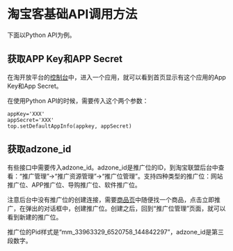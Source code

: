 <!-- toc -->
# 淘宝客基础API调用方法

下面以Python API为例。

## 获取APP Key和APP Secret

在淘开放平台的[控制台](http://console.open.taobao.com)中，进入一个应用，就可以看到首页显示有这个应用的App Key和App Secret。

在使用Python API的时候，需要传入这个两个参数：

```
appKey='XXX'
appSecret='XXX'
top.setDefaultAppInfo(appkey, appSecret)
```

## 获取adzone_id

有些接口中需要传入adzone_id。adzone_id是推广位的ID，到淘宝联盟后台中查看：“推广管理”->“推广资源管理”->“推广位管理”。支持四种类型的推广位：网站推广位、APP推广位、导购推广位、软件推广位。

注意后台中没有推广位的创建连接，需要[商品页](http://pub.alimama.com/promo/search/index.htm?q=%E9%9E%8B%E5%AD%90&_t=1554643902198)中随便找一个商品，点击立即推广，在弹出的对话框中，创建推广位。创建之后，回到“推广位管理”页面，就可以看到新建的推广位。

推广位的Pid样式是“mm_33963329_6520758_144842297”，adzone_id是第三段数字。
